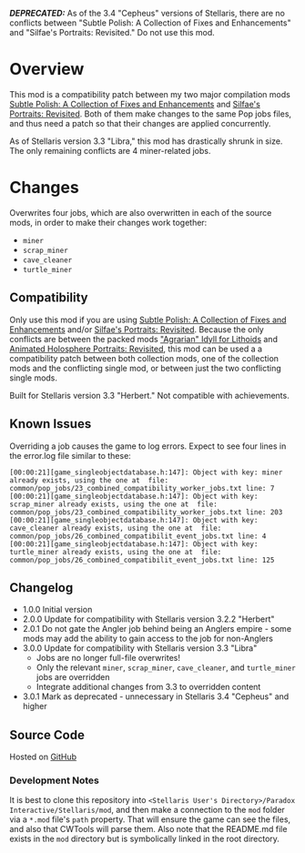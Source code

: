 **_DEPRECATED:_** As of the 3.4 "Cepheus" versions of Stellaris, there are no conflicts between "Subtle Polish: A Collection of Fixes and Enhancements" and "Silfae's Portraits: Revisited." Do not use this mod.

# Overview

This mod is a compatibility patch between my two major compilation mods [Subtle Polish: A Collection of Fixes and Enhancements](https://steamcommunity.com/sharedfiles/filedetails/?id=2522974089) and [Silfae's Portraits: Revisited](https://steamcommunity.com/sharedfiles/filedetails/?id=2596417938).  Both of them make changes to the same Pop jobs files, and thus need a patch so that their changes are applied concurrently.

As of Stellaris version 3.3 "Libra," this mod has drastically shrunk in size.  The only remaining conflicts are 4 miner-related jobs.

# Changes

Overwrites four jobs, which are also overwritten in each of the source mods, in order to make their changes work together:

* `miner`
* `scrap_miner`
* `cave_cleaner`
* `turtle_miner`

## Compatibility

Only use this mod if you are using [Subtle Polish: A Collection of Fixes and Enhancements](https://steamcommunity.com/sharedfiles/filedetails/?id=2522974089) and/or [Silfae's Portraits: Revisited](https://steamcommunity.com/sharedfiles/filedetails/?id=2596417938).  Because the only conflicts are between the packed mods ["Agrarian" Idyll for Lithoids](https://steamcommunity.com/sharedfiles/filedetails/?id=2510669821) and [Animated Holosphere Portraits: Revisited](https://steamcommunity.com/sharedfiles/filedetails/?id=2592592503), this mod can be used a a compatibility patch between both collection mods, one of the collection mods and the conflicting single mod, or between just the two conflicting single mods.

Built for Stellaris version 3.3 "Herbert."  Not compatible with achievements.

## Known Issues

Overriding a job causes the game to log errors. Expect to see four lines in the error.log file similar to these:

```
[00:00:21][game_singleobjectdatabase.h:147]: Object with key: miner already exists, using the one at  file: common/pop_jobs/23_combined_compatibility_worker_jobs.txt line: 7
[00:00:21][game_singleobjectdatabase.h:147]: Object with key: scrap_miner already exists, using the one at  file: common/pop_jobs/23_combined_compatibility_worker_jobs.txt line: 203
[00:00:21][game_singleobjectdatabase.h:147]: Object with key: cave_cleaner already exists, using the one at  file: common/pop_jobs/26_combined_compatibilit_event_jobs.txt line: 4
[00:00:21][game_singleobjectdatabase.h:147]: Object with key: turtle_miner already exists, using the one at  file: common/pop_jobs/26_combined_compatibilit_event_jobs.txt line: 125
```

## Changelog

* 1.0.0 Initial version
* 2.0.0 Update for compatibility with Stellaris version 3.2.2 "Herbert"
* 2.0.1 Do not gate the Angler job behind being an Anglers empire - some mods may add the ability to gain access to the job for non-Anglers
* 3.0.0 Update for compatibility with Stellaris version 3.3 "Libra"
    * Jobs are no longer full-file overwrites!
    * Only the relevant `miner`, `scrap_miner`, `cave_cleaner`, and `turtle_miner` jobs are overridden
    * Integrate additional changes from 3.3 to overridden content
* 3.0.1 Mark as deprecated - unnecessary in Stellaris 3.4 "Cepheus" and higher

## Source Code

Hosted on [GitHub](https://github.com/corsairmarks/combined_compatibility)

### Development Notes

It is best to clone this repository into `<Stellaris User's Directory>/Paradox Interactive/Stellaris/mod`, and then make a connection to the `mod` folder via a `*.mod` file's `path` property.  That will ensure the game can see the files, and also that CWTools will parse them.  Also note that the README.md file exists in the `mod` directory but is symbolically linked in the root directory.